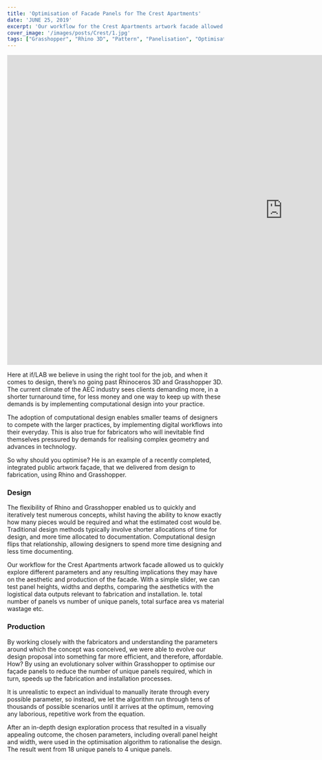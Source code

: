 ```yaml
---
title: 'Optimisation of Facade Panels for The Crest Apartments'
date: 'JUNE 25, 2019'
excerpt: 'Our workflow for the Crest Apartments artwork facade allowed us to quickly explore different parameters and any resulting implications they may have on the aesthetic and production of the facade. '
cover_image: '/images/posts/Crest/1.jpg'
tags: ["Grasshopper", "Rhino 3D", "Pattern", "Panelisation", "Optimisation"]
---
```


<div class="aspect-w-16 aspect-h-9">
<iframe width="1280" height="719" src="https://www.youtube.com/embed/SeHavkdDbNY" title="YouTube video player" frameborder="0" allow="accelerometer; autoplay; clipboard-write; encrypted-media; gyroscope; picture-in-picture" allowfullscreen></iframe>
</div>


Here at if/LAB we believe in using the right tool for the job, and when it comes to design, there’s no going past Rhinoceros 3D and Grasshopper 3D. The current climate of the AEC industry sees clients demanding more, in a shorter turnaround time, for less money and one way to keep up with these demands is by implementing computational design into your practice. 

The adoption of computational design enables smaller teams of designers to compete with the larger practices, by implementing digital workflows into their everyday. This is also true for fabricators who will inevitable find themselves pressured by demands for realising complex geometry and advances in technology.

So why should you optimise? He is an example of a recently completed, integrated public artwork façade, that we delivered from design to fabrication, using Rhino and Grasshopper. 

### Design

The flexibility of Rhino and Grasshopper enabled us to quickly and iteratively test numerous concepts, whilst having the ability to know exactly how many pieces would be required and what the estimated cost would be. Traditional design methods typically involve shorter allocations of time for design, and more time allocated to documentation. Computational design flips that relationship, allowing designers to spend more time designing and less time documenting.

Our workflow for the Crest Apartments artwork facade allowed us to quickly explore different parameters and any resulting implications they may have on the aesthetic and production of the facade. With a simple slider, we can test panel heights, widths and depths, comparing the aesthetics with the logistical data outputs relevant to fabrication and installation. Ie. total number of panels vs number of unique panels, total surface area vs material wastage etc.

### Production

By working closely with the fabricators and understanding the parameters around which the concept was conceived, we were able to evolve our design proposal into something far more efficient, and therefore, affordable. How? By using an evolutionary solver within Grasshopper to optimise our façade panels to reduce the number of unique panels required, which in turn, speeds up the fabrication and installation processes.

It is unrealistic to expect an individual to manually iterate through every possible parameter, so instead, we let the algorithm run through tens of thousands of possible scenarios until it arrives at the optimum, removing any laborious, repetitive work from the equation. 

After an in-depth design exploration process that resulted in a visually appealing outcome, the chosen parameters, including overall panel height and width, were used in the optimisation algorithm to rationalise the design. The result went from 18 unique panels to 4 unique panels. 